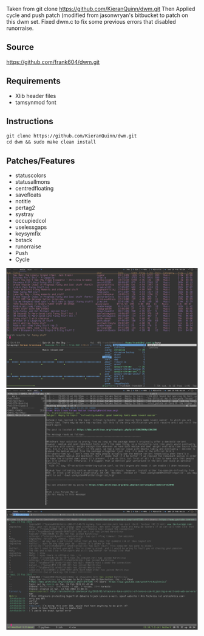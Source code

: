 Taken from git clone https://github.com/KieranQuinn/dwm.git
Then Applied cycle and push patch (modified from jasonwryan's bitbucket to patch on this dwm set.
Fixed dwm.c to fix some previous errors that disabled runorraise.

Source
-----------
https://github.com/frank604/dwm.git

Requirements
------------
* Xlib header files
* tamsynmod font

Instructions
------------

    git clone https://github.com/KieranQuinn/dwm.git
    cd dwm && sudo make clean install
    
    
Patches/Features
----------------
* statuscolors
* statusallmons
* centredfloating
* savefloats
* notitle
* pertag2
* systray
* occupiedcol
* uselessgaps
* keysymfix
* bstack
* runorraise
* Push
* Cycle

![Screenshot](screenshot1.png "my dwm")
![Screenshot](screenshot2.png "my dwm")
![Screenshot](screenshot3.png "my dwm")
